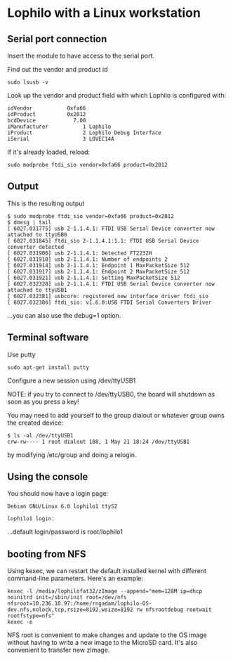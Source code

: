 # Lophilo with a Linux workstation

## Serial port connection

Insert the module to have access to the serial port. 

Find out the vendor and product id
	
	sudo lsusb -v

Look up the vendor and product field with which Lophilo is configured with:

	idVendor           0xfa66
	idProduct          0x2012
	bcdDevice            7.00
	iManufacturer           1 Lophilo
	iProduct                2 Lophilo Debug Interface
	iSerial                 3 LOVEC14A

If it's already loaded, reload:

	sudo modprobe ftdi_sio vendor=0xfa66 product=0x2012

## Output

This is the resulting output

	$ sudo modprobe ftdi_sio vendor=0xfa66 product=0x2012
	$ dmesg | tail
	[ 6027.031775] usb 2-1.1.4.1: FTDI USB Serial Device converter now attached to ttyUSB0
	[ 6027.031845] ftdi_sio 2-1.1.4.1:1.1: FTDI USB Serial Device converter detected
	[ 6027.031906] usb 2-1.1.4.1: Detected FT2232H
	[ 6027.031910] usb 2-1.1.4.1: Number of endpoints 2
	[ 6027.031914] usb 2-1.1.4.1: Endpoint 1 MaxPacketSize 512
	[ 6027.031917] usb 2-1.1.4.1: Endpoint 2 MaxPacketSize 512
	[ 6027.031921] usb 2-1.1.4.1: Setting MaxPacketSize 512
	[ 6027.032328] usb 2-1.1.4.1: FTDI USB Serial Device converter now attached to ttyUSB1
	[ 6027.032381] usbcore: registered new interface driver ftdi_sio
	[ 6027.032386] ftdi_sio: v1.6.0:USB FTDI Serial Converters Driver

...you can also use the debug=1 option.

## Terminal software


Use putty 

	sudo apt-get install putty

Configure a new session using /dev/ttyUSB1

NOTE: if you try to connect to /dev/ttyUSB0, the board will shutdown as soon as you press a key!

You may need to add yourself to the group dialout or whatever group owns the created device:

	$ ls -al /dev/ttyUSB1
	crw-rw---- 1 root dialout 188, 1 May 21 18:24 /dev/ttyUSB1

by modifying /etc/group and doing a relogin.

## Using the console

You should now have a login page:

	Debian GNU/Linux 6.0 lophilo1 ttyS2

	lophilo1 login:

...default login/password is root/lophilo1

## booting from NFS

Using kexec, we can restart the default installed kernel with different command-line parameters. Here's an example:

	kexec -l /media/lophilofat32/zImage --append="mem=128M ip=dhcp noinitrd init=/sbin/init root=/dev/nfs nfsroot=10.236.10.97:/home/rngadam/lophilo-OS-dev.nfs,nolock,tcp,rsize=8192,wsize=8192 rw nfsrootdebug rootwait rootfstype=nfs"
	kexec -e

NFS root is convenient to make changes and update to the OS image without having to write a new image to the MicroSD card. It's also convenient to transfer new zImage. 